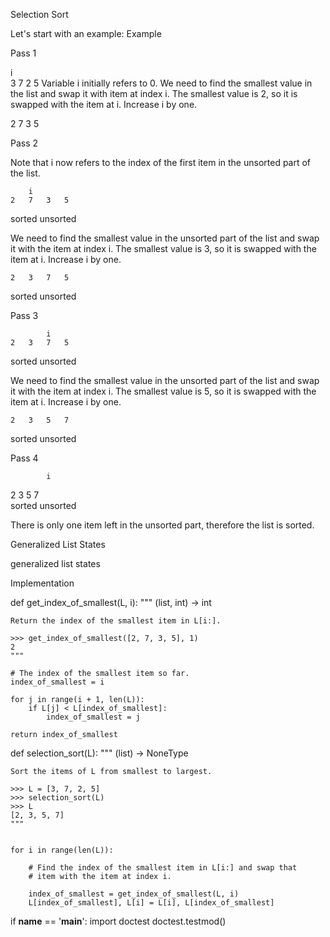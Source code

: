 Selection Sort

Let's start with an example:
Example

Pass 1

i	 	 	 
3	7	2	5
Variable i initially refers to 0. We need to find the smallest value in the list and swap it with item at index i. The smallest value is 2, so it is swapped with the item at i. Increase i by one.

2	7	3	5

Pass 2

Note that i now refers to the index of the first item in the unsorted part of the list.

 	 	i	 	 
 	2	7	3	5
sorted 	 unsorted

We need to find the smallest value in the unsorted part of the list and swap it with the item at index i. The smallest value is 3, so it is swapped with the item at i. Increase i by one.


 	 	 	 	 
 	2	3	7	5
sorted 	 unsorted

Pass 3


 	 	 	i	 	 
 	2	3	7	5	 
sorted 	 unsorted

We need to find the smallest value in the unsorted part of the list and swap it with the item at index i. The smallest value is 5, so it is swapped with the item at i. Increase i by one.

 	 	 	 	 	 
 	2	3	5	7	 
sorted 	 unsorted

Pass 4

 	 	 	i	 
2	3	5	7	 
sorted 	 unsorted

There is only one item left in the unsorted part, therefore the list is sorted.

Generalized List States

generalized list states

Implementation


def get_index_of_smallest(L, i):
    """ (list, int) -> int

    Return the index of the smallest item in L[i:].

    >>> get_index_of_smallest([2, 7, 3, 5], 1)
    2
    """

    # The index of the smallest item so far.
    index_of_smallest = i

    for j in range(i + 1, len(L)):
        if L[j] < L[index_of_smallest]:
            index_of_smallest = j

    return index_of_smallest

    
def selection_sort(L):
    """ (list) -> NoneType

    Sort the items of L from smallest to largest.

    >>> L = [3, 7, 2, 5]
    >>> selection_sort(L)
    >>> L
    [2, 3, 5, 7]
    """

    
    for i in range(len(L)):

        # Find the index of the smallest item in L[i:] and swap that
        # item with the item at index i.

        index_of_smallest = get_index_of_smallest(L, i)
        L[index_of_smallest], L[i] = L[i], L[index_of_smallest]



if __name__ == '__main__':
    import doctest
    doctest.testmod()